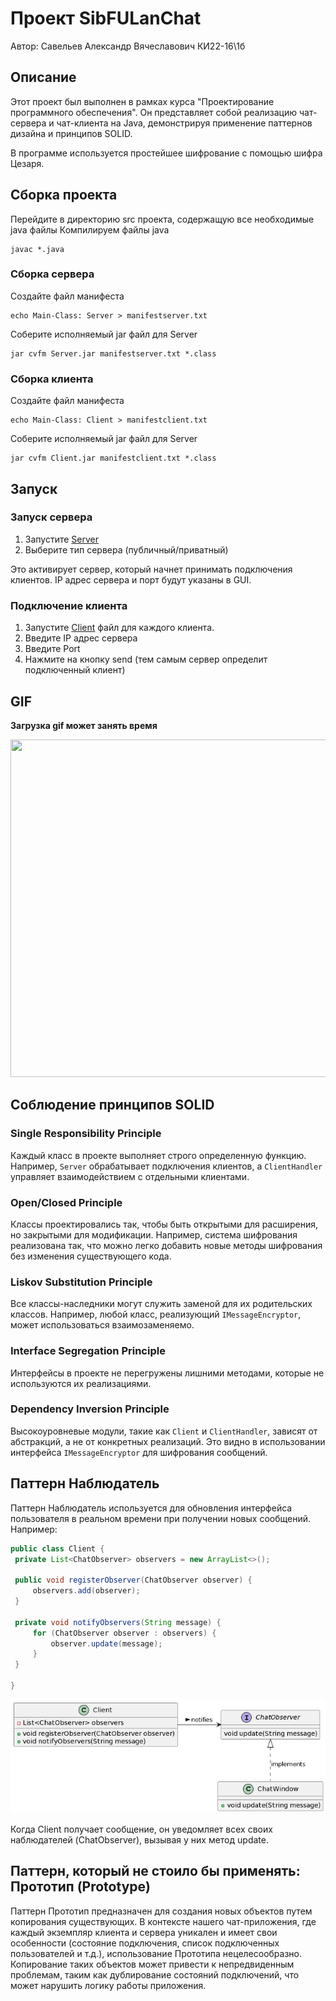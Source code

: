 # Проект SibFULanChat
Автор: Савельев Александр Вячеславович КИ22-16\1б
## Описание
Этот проект был выполнен в рамках курса "Проектирование программного обеспечения". Он представляет собой реализацию чат-сервера и чат-клиента на Java, демонстрируя применение паттернов дизайна и принципов SOLID.

В программе используется простейшее шифрование с помощью шифра Цезаря.

## Сборка проекта
Перейдите в директорию src проекта, содержащую все необходимые java файлы
Компилируем файлы java
```
javac *.java
```
### Сборка сервера
Создайте файл манифеста 
```
echo Main-Class: Server > manifestserver.txt
```
Соберите исполняемый jar файл для Server
```
jar cvfm Server.jar manifestserver.txt *.class
```
### Сборка клиента
Создайте файл манифеста
```
echo Main-Class: Client > manifestclient.txt
```
Соберите исполняемый jar файл для Server
```
jar cvfm Client.jar manifestclient.txt *.class
```
## Запуск
### Запуск сервера
1. Запустите [Server](prgrm_export/Server_jar.jar)
2. Выберите тип сервера (публичный/приватный)

Это активирует сервер, который начнет принимать подключения клиентов. IP адрес сервера и порт будут указаны в GUI.

### Подключение клиента
1. Запустите [Client](prgrm_export/Client_jar.jar) файл для каждого клиента.
2. Введите IP адрес сервера
3. Введите Port
4. Нажмите на кнопку send (тем самым сервер определит подключенный клиент)

## GIF
**Загрузка gif может занять время**

<img src="readmedata/creation.gif" width="960" height="540">

## Соблюдение принципов SOLID

### Single Responsibility Principle
Каждый класс в проекте выполняет строго определенную функцию. Например, `Server` обрабатывает подключения клиентов, а `ClientHandler` управляет взаимодействием с отдельными клиентами.

### Open/Closed Principle
Классы проектировались так, чтобы быть открытыми для расширения, но закрытыми для модификации. Например, система шифрования реализована так, что можно легко добавить новые методы шифрования без изменения существующего кода.

### Liskov Substitution Principle
Все классы-наследники могут служить заменой для их родительских классов. Например, любой класс, реализующий `IMessageEncryptor`, может использоваться взаимозаменяемо.

### Interface Segregation Principle
Интерфейсы в проекте не перегружены лишними методами, которые не используются их реализациями.

### Dependency Inversion Principle
Высокоуровневые модули, такие как `Client` и `ClientHandler`, зависят от абстракций, а не от конкретных реализаций. Это видно в использовании интерфейса `IMessageEncryptor` для шифрования сообщений.

## Паттерн Наблюдатель

Паттерн Наблюдатель используется для обновления интерфейса пользователя в реальном времени при получении новых сообщений. Например:

```java
public class Client {
 private List<ChatObserver> observers = new ArrayList<>();

 public void registerObserver(ChatObserver observer) {
     observers.add(observer);
 }

 private void notifyObservers(String message) {
     for (ChatObserver observer : observers) {
         observer.update(message);
     }
 }
 
}
```

![Logo](readmedata/ClassDiagram.png)


Когда Client получает сообщение, он уведомляет всех своих наблюдателей (ChatObserver), вызывая у них метод update.

## Паттерн, который не стоило бы применять: Прототип (Prototype)

Паттерн Прототип предназначен для создания новых объектов путем копирования существующих. В контексте нашего чат-приложения, где каждый экземпляр клиента и сервера уникален и имеет свои особенности (состояние подключения, список подключенных пользователей и т.д.), использование Прототипа нецелесообразно. Копирование таких объектов может привести к непредвиденным проблемам, таким как дублирование состояний подключений, что может нарушить логику работы приложения.

